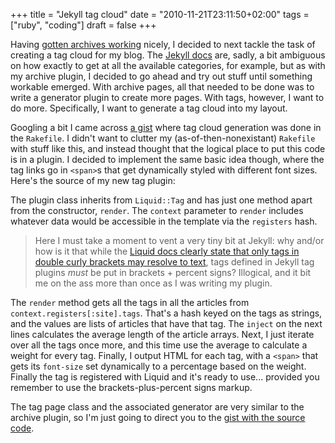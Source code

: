 +++
title = "Jekyll tag cloud"
date = "2010-11-21T23:11:50+02:00"
tags = ["ruby", "coding"]
draft = false
+++

Having [gotten archives
working](/blog/2010/11/20/hosting-a-jekyll-blog-with-extensions-on-github)
nicely, I decided to next tackle the task of creating a tag cloud for
my blog. The [Jekyll
docs](https://github.com/mojombo/jekyll/wiki/Template-Data) are,
sadly, a bit ambiguous on how exactly to get at all the available
categories, for example, but as with my archive plugin, I decided to
go ahead and try out stuff until something workable emerged. With
archive pages, all that needed to be done was to write a generator
plugin to create more pages. With tags, however, I want to do
more. Specifically, I want to generate a tag cloud into my layout.

Googling a bit I came across [a gist](https://gist.github.com/364416)
where tag cloud generation was done in the `Rakefile`. I didn't want
to clutter my (as-of-then-nonexistant) `Rakefile` with stuff like
this, and instead thought that the logical place to put this code is
in a plugin. I decided to implement the same basic idea though, where
the tag links go in `<span>`s that get dynamically styled with
different font sizes. Here's the source of my new tag plugin:

<script src="https://gist.github.com/710577.js?file=tag_cloud_tag.rb">
</script>

The plugin class inherits from `Liquid::Tag` and has just one method
apart from the constructor, `render`. The `context` parameter to
`render` includes whatever data would be accessible in the template
via the `registers` hash.

> Here I must take a moment to vent a very tiny bit at Jekyll: why
> and/or how is it that while the [Liquid docs clearly state that only
> tags in double curly brackets may resolve to
> text](https://github.com/Shopify/liquid/wiki/Liquid-for-Designers),
> tags defined in Jekyll tag plugins *must* be put in brackets +
> percent signs? Illogical, and it bit me on the ass more than once
> as I was writing my plugin.

The `render` method gets all the tags in all the articles from
`context.registers[:site].tags`. That's a hash keyed on the tags as
strings, and the values are lists of articles that have that tag. The
`inject` on the next lines calculates the average length of the
article arrays. Next, I just iterate over all the tags once more, and
this time use the average to calculate a weight for every
tag. Finally, I output HTML for each tag, with a `<span>` that gets
its `font-size` set dynamically to a percentage based on the
weight. Finally the tag is registered with Liquid and it's ready to
use... provided you remember to use the brackets-plus-percent signs
markup.

The tag page class and the associated generator are very similar to
the archive plugin, so I'm just going to direct you to the [gist with
the source code](https://gist.github.com/710577).
